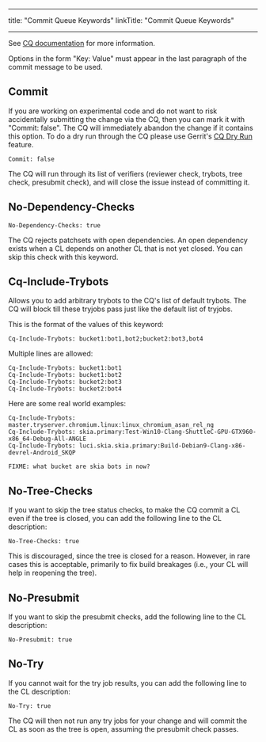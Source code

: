 
---
title: "Commit Queue Keywords"
linkTitle: "Commit Queue Keywords"

---


See [CQ
documentation](https://chromium.googlesource.com/chromium/src/+/main/docs/infra/cq.md)
for more information.

Options in the form "Key: Value"  must appear in the last paragraph of the
commit message to be used.


Commit
------

If you are working on experimental code and do not want to risk accidentally
submitting the change via the CQ, then you can mark it with "Commit: false".
The CQ will immediately abandon the change if it contains this option.
To do a dry run through the CQ please use Gerrit's [CQ Dry
Run](https://groups.google.com/a/chromium.org/forum/#!topic/chromium-dev/G5-X0_tfmok)
feature.

    Commit: false

The CQ will run through its list of verifiers (reviewer check, trybots, tree check,
presubmit check), and will close the issue instead of committing it.


No-Dependency-Checks
--------------------

    No-Dependency-Checks: true

The CQ rejects patchsets with open dependencies. An open dependency exists when a CL
depends on another CL that is not yet closed. You can skip this check with this keyword.


Cq-Include-Trybots
------------------

Allows you to add arbitrary trybots to the CQ's list of default trybots.
The CQ will block till these tryjobs pass just like the default list of tryjobs.

This is the format of the values of this keyword:

    Cq-Include-Trybots: bucket1:bot1,bot2;bucket2:bot3,bot4

Multiple lines are allowed:

    Cq-Include-Trybots: bucket1:bot1
    Cq-Include-Trybots: bucket1:bot2
    Cq-Include-Trybots: bucket2:bot3
    Cq-Include-Trybots: bucket2:bot4

Here are some real world examples:

    Cq-Include-Trybots: master.tryserver.chromium.linux:linux_chromium_asan_rel_ng
    Cq-Include-Trybots: skia.primary:Test-Win10-Clang-ShuttleC-GPU-GTX960-x86_64-Debug-All-ANGLE
    Cq-Include-Trybots: luci.skia.skia.primary:Build-Debian9-Clang-x86-devrel-Android_SKQP

    FIXME: what bucket are skia bots in now?


No-Tree-Checks
--------------

If you want to skip the tree status checks, to make the CQ commit a CL even if
the tree is closed, you can add the following line to the CL description:

    No-Tree-Checks: true

This is discouraged, since the tree is closed for a reason. However, in rare
cases this is acceptable, primarily to fix build breakages (i.e., your CL will
help in reopening the tree).


No-Presubmit
------------

If you want to skip the presubmit checks, add the following line to the CL description:

    No-Presubmit: true


No-Try
------

If you cannot wait for the try job results, you can add the following line to
the CL description:

    No-Try: true

The CQ will then not run any try jobs for your change and will commit the CL as
soon as the tree is open, assuming the presubmit check passes.

